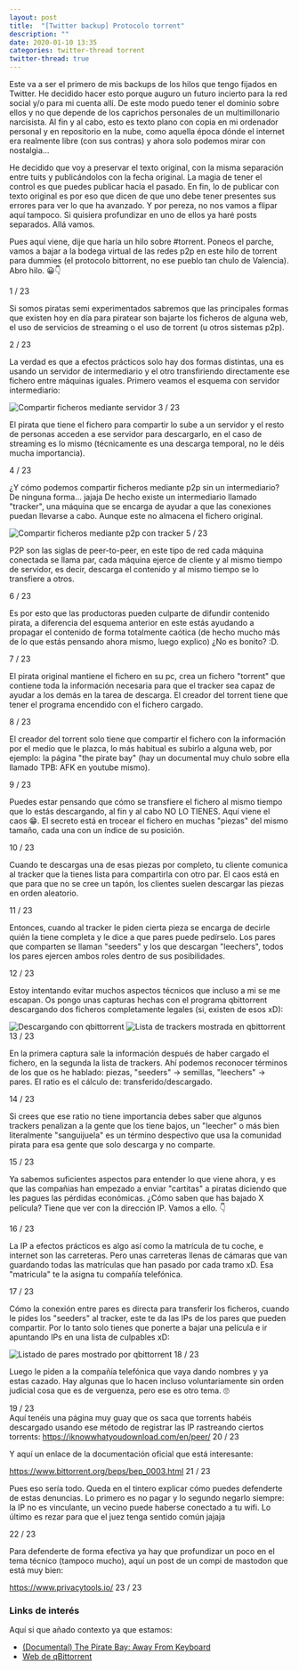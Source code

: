 ```yaml
---
layout: post
title:  "[Twitter backup] Protocolo torrent"
description: ""
date: 2020-01-10 13:35
categories: twitter-thread torrent
twitter-thread: true
---
```

Este va a ser el primero de mis backups de los hilos que tengo fijados en Twitter. He
decidido hacer esto porque auguro un futuro incierto para la red social y/o para mi
cuenta allí. De este modo puedo tener el dominio sobre ellos y no que depende de los
caprichos personales de un multimillonario narcisista. Al fin y al cabo, esto es texto
plano con copia en mi ordenador personal y en repositorio en la nube, como aquella época
dónde el internet era realmente libre (con sus contras) y ahora solo podemos mirar con
nostalgia...

He decidido que voy a preservar el texto original, con la misma separación entre tuits y
publicándolos con la fecha original. La magia de tener el control es que puedes publicar
hacía el pasado. En fin, lo de publicar con texto original es por eso que dicen de que 
uno debe tener presentes sus errores para ver lo que ha avanzado. Y por pereza, no nos
vamos a flipar aquí tampoco. Si quisiera profundizar en uno de ellos ya haré posts
separados. Allá vamos.
<div class="thread">
    <div class="tweet">
        <p>
            Pues aquí viene, dije que haría un hilo sobre #torrent. Poneos el parche, vamos a bajar a
            la bodega virtual de las redes p2p en este hilo de torrent para dummies (el protocolo 
            bittorrent, no ese pueblo tan chulo de Valencia). Abro hilo. 😀👇
        </p>
        <span>1 / 23</span>
    </div>
    <div class="tweet">
        <p>
            Si somos piratas semi experimentados sabremos que las principales formas que existen hoy 
            en día para piratear son bajarte los ficheros de alguna web, el uso de servicios de 
            streaming o el uso de torrent (u otros sistemas p2p).
        </p>
        <span>2 / 23</span>
    </div>
    <div class="tweet">
        <p>
            La verdad es que a efectos prácticos solo hay dos formas distintas, una es usando un 
            servidor de intermediario y el otro transfiriendo directamente ese fichero entre máquinas
            iguales. Primero veamos el esquema con servidor intermediario:
        </p>
        <img src="{{site.url}}/assets/twitter/torrent/torrent-thread1.png" alt="Compartir ficheros mediante servidor" title="Piratería centralizada">
        <span>3 / 23</span>
    </div>
    <div class="tweet">
        <p>
            El pirata que tiene el fichero para compartir lo sube a un servidor y el resto de
            personas acceden a ese servidor para descargarlo, en el caso de streaming es lo mismo 
            (técnicamente es una descarga temporal, no le déis mucha importancia).
        </p>
        <span>4 / 23</span>
    </div>
    <div class="tweet">
        <p>
        ¿Y cómo podemos compartir ficheros mediante p2p sin un intermediario? De ninguna forma...
        jajaja De hecho existe un intermediario llamado "tracker", una máquina que se encarga de 
        ayudar a que las conexiones puedan llevarse a cabo. Aunque este no almacena el fichero
        original.
        </p>
        <img src="{{site.url}}/assets/twitter/torrent/torrent-thread2.png" alt="Compartir ficheros mediante p2p con tracker" title="Piratería descentralizada">
        <span>5 / 23</span>
    </div>
    <div class="tweet">
        <p>
            P2P son las siglas de peer-to-peer, en este tipo de red cada máquina conectada se llama
            par, cada máquina ejerce de cliente y al mismo tiempo de servidor, es decir, descarga el 
            contenido y al mismo tiempo se lo transfiere a otros.
        </p>
        <span>6 / 23</span>
    </div>
    <div class="tweet">
        <p>
            Es por esto que las productoras pueden culparte de difundir contenido pirata, a 
            diferencia del esquema anterior en este estás ayudando a propagar el contenido de forma 
            totalmente caótica (de hecho mucho más de lo que estás pensando ahora mismo, luego
            explico) ¿No es bonito? :D.
        </p>
        <span>7 / 23</span>
    </div>
    <div class="tweet">
        <p>
            El pirata original mantiene el fichero en su pc, crea un fichero "torrent" que contiene 
            toda la información necesaria para que el tracker sea capaz de ayudar a los demás en la 
            tarea de descarga. El creador del torrent tiene que tener el programa encendido con el 
            fichero cargado.
        </p>
        <span>8 / 23</span>
    </div>
    <div class="tweet">
        <p>
            El creador del torrent solo tiene que compartir el fichero con la información por el 
            medio que le plazca, lo más habitual es subirlo a alguna web, por ejemplo: la página "the
            pirate bay" (hay un documental muy chulo sobre ella llamado TPB: AFK en youtube mismo).
        </p>
        <span>9 / 23</span>
    </div>
    <div class="tweet">
        <p>
            Puedes estar pensando que cómo se transfiere el fichero al mismo tiempo que lo estás 
            descargando, al fin y al cabo NO LO TIENES. Aquí viene el caos 😁. El secreto está en 
            trocear el fichero en muchas "piezas" del mismo tamaño, cada una con un índice de su 
            posición.
        </p>
        <span>10 / 23</span>
    </div>
    <div class="tweet">
        <p>
            Cuando te descargas una de esas piezas por completo, tu cliente comunica al tracker que 
            la tienes lista para compartirla con otro par. El caos está en que para que no se cree un
            tapón, los clientes suelen descargar las piezas en orden aleatorio.
        </p>
        <span>11 / 23</span>
    </div>
    <div class="tweet">
        <p>
            Entonces, cuando al tracker le piden cierta pieza se encarga de decirle quién la tiene 
            completa y le dice a que pares puede pedírselo. Los pares que comparten se llaman 
            "seeders" y los que descargan "leechers", todos los pares ejercen ambos roles dentro de 
            sus posibilidades.
        </p>
        <span>12 / 23</span>
    </div>
    <div class="tweet">
        <p>
            Estoy intentando evitar muchos aspectos técnicos que incluso a mi se me escapan. Os pongo
            unas capturas hechas con el programa qbittorrent descargando dos ficheros completamente 
            legales (si, existen de esos xD):
        </p>
        <img src="{{site.url}}/assets/twitter/torrent/torrent-thread3.png" alt="Descargando con qbittorrent" title="Pantalla principal Qbittorrent">
        <img src="{{site.url}}/assets/twitter/torrent/torrent-thread4.png" alt="Lista de trackers mostrada en qbittorrent" title="Lista de trackers">
        <span>13 / 23</span>
    </div>
    <div class="tweet">
        <p>
            En la primera captura sale la información después de haber cargado el fichero, en la 
            segunda la lista de trackers. Ahí podemos reconocer términos de los que os he hablado: 
            piezas, "seeders" -> semillas, "leechers" -> pares. El ratio es el cálculo de: 
            transferido/descargado.
        </p>
        <span>14 / 23</span>
    </div>
    <div class="tweet">
        <p>
            Si crees que ese ratio no tiene importancia debes saber que algunos trackers penalizan 
            a la gente que los tiene bajos, un "leecher" o más bien literalmente "sanguijuela" es un 
            término despectivo que usa la comunidad pirata para esa gente que solo descarga y no 
            comparte.
        </p>
        <span>15 / 23</span>
    </div>
    <div class="tweet">
        <p>
            Ya sabemos suficientes aspectos para entender lo que viene ahora, y es que las compañias 
            han empezado a enviar "cartitas" a piratas diciendo que les pagues las pérdidas 
            económicas. ¿Cómo saben que has bajado X película? Tiene que ver con la dirección IP. 
            Vamos a ello. 👇
        </p>
        <span>16 / 23</span>
    </div>
    <div class="tweet">
        <p>
            La IP a efectos prácticos es algo así como la matrícula de tu coche, e internet son las 
            carreteras. Pero unas carreteras llenas de cámaras que van guardando todas las matrículas
            que han pasado por cada tramo xD. Esa "matricula" te la asigna tu compañía telefónica.
        </p>
        <span>17 / 23</span>
    </div>
    <div class="tweet">
        <p>
            Cómo la conexión entre pares es directa para transferir los ficheros, cuando le pides los
            "seeders" al tracker, este te da las IPs de los pares que pueden compartir. Por lo tanto 
            solo tienes que ponerte a bajar una película e ir apuntando IPs en una lista de culpables
            xD:
        </p>
        <img src="{{site.url}}/assets/twitter/torrent/torrent-thread5.png" alt="Listado de pares mostrado por qbittorrent" title="Listado de pares en torrent">
        <span>18 / 23</span>
    </div>
    <div class="tweet">
        <p>
            Luego le piden a la compañía telefónica que vaya dando nombres y ya estas cazado. Hay 
            algunas que lo hacen incluso voluntariamente sin orden judicial cosa que es de verguenza,
            pero ese es otro tema. 🙄
        </p>
        <span>19 / 23</span>
    </div>
    <div class="tweet">
        Aquí tenéis una página muy guay que os saca que torrents habéis descargado usando ese 
        método de registrar las IP rastreando ciertos torrents:
        <a href="https://iknowwhatyoudownload.com/en/peer/">https://iknowwhatyoudownload.com/en/peer/</a>
        <span>20 / 23</span>
    </div>
    <div class="tweet">
        <p>Y aquí un enlace de la documentación oficial que está interesante:</p>
        <a href="https://www.bittorrent.org/beps/bep_0003.html">https://www.bittorrent.org/beps/bep_0003.html</a>
        <span>21 / 23</span>
    </div>
    <div class="tweet">
        <p>
            Pues eso sería todo. Queda en el tintero explicar cómo puedes defenderte de estas 
            denuncias. Lo primero es no pagar y lo segundo negarlo siempre: la IP no es vinculante,
            un vecino puede haberse conectado a tu wifi. Lo último es rezar para que el juez tenga 
            sentido común jajaja
        </p>
        <span>22 / 23</span>
    </div>
    <div class="tweet">
        <p>
            Para defenderte de forma efectiva ya hay que profundizar un poco en el tema técnico 
            (tampoco mucho), aquí un post de un compi de mastodon que está muy bien:
        </p>
        <a href="https://www.privacytools.io/">https://www.privacytools.io/</a>
        <span>23 / 23</span>
    </div>
</div>

### Links de interés

Aquí si que añado contexto ya que estamos:
* [(Documental) The Pirate Bay: Away From Keyboard](https://www.youtube.com/watch?v=41rwckQQ0lA&t=304s)
* [Web de qBittorrent](https://www.qbittorrent.org/)
